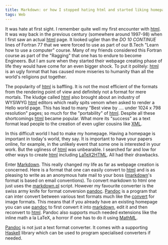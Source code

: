 ```yaml
---
title: Markdown: or how I stopped hating html and started liking homepage creation
tags: Web
---
```


It was hate at first sight. I remember quite well my first encounter
with [html]. It was way back in the previous century (somewhere around
1997-98) when I first saw an actual [html] page. It looked uglier than
the *DO 10 CONTINUE* lines of Fortran 77 that we were forced to use as
part of our B.Tech "Learn how to use a computer" course. Many of my
friends considered this Fortran course as part of the "Ragging" that
one has to endure to become Engineers. But I am sure when they started
their webpage creating phase of life they would have come for an even
bigger shock. To put it politely: [html] is an ugly format that has
caused more miseries to humanity than all the world's religions put
together.

The popularity of [html] is baffling. It is not the most efficient of
the formats from the rendering point of view and definitely not a
format for mere mortals.  The kludge called [html] also brought about
an industry of WYSIWYG [html] editors which really spits venom when
asked to render a Hello world page. This has lead to many "Best view
by .... under 1024 x 798 resolution" pages; so much for the
"portability" of [html].  Despite all these shortcomings [html] became
popular. What more its "success" as a text format lead people to the
creation of even uglier cousins like [XML].

In this difficult world I had to make my homepage. Having a homepage
is important in today's world, they say. It is important to have your
papers online, for example, in the unlikely event that some one is
interested in your work. But the ugliness of [html] was unbearable.  I
searched far and low for other ways to create [html] including
[LaTeX2HTML]. All had their drawbacks.

Enter [Markdown]. This really changed my life as far as webpage
creation is concerned. Here is a format that one can easily convert to
[html] and is as pleasing to write as an anonymous hate mail to your
boss ([markdown]'s format is based on email conventions). To convert
markdown to html one just uses the [markdown.pl] script. However my
favourite converter is the swiss army knife for format conversion
[pandoc]. [Pandoc] is a program that can inter convert between various
text formats much like the [convert] for image formats. This means
that if you already have an existing homepage you can use [pandoc] to
first convert it into [markdown], edit it and then reconvert to
[html]. Pandoc also supports much needed extensions like the inline
math a la LaTeX, a horror if one has to do it using [MathML].

[Pandoc] is not just a text format converter. It comes with a
supporting [Haskell] library which can be used to program specialised
converters if needed.

[convert]: <http://www.imagemagick.org/script/convert.php>
             "ImageMagick convert"

[mathml]:  <http://www.w3.org/Math/>   "MathML"

[html]:	          <http://www.w3.org/TR/REC-html40/>
          "HTML Reference"
[xml]:            <http://www.w3.org/XML/>
          "XML Homepage"
[latex2html]:   <http://www.latex2html.org>
           "LaTeX to HTML homepage"
[markdown]:      <http://daringfireball.net/projects/markdown/>
           "Markdown homepage"
[markdown.pl]:  <http://daringfireball.net/projects/downloads/Markdown_1.0.1.zip>
           "Markdown.pl"

[pandoc]:       <http://johnmacfarlane.net/pandoc/>
           "Pandoc Homepage"
[haskell]:  <http://www.haskell.org> "Haskell Home"
